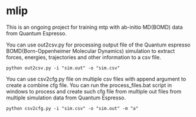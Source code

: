 # mlip

This is an ongoing project for training mtp with ab-initio MD(BOMD) data from Quantum Espresso.

You can use out2csv.py for processing output file of the Quantum espresso BOMD(Born-Oppenheimer Molecular Dynamics) simulation to extract forces, energies, trajectories and other information to a csv file.

```
python out2csv.py -i "sim.out" -o "sim.csv"
```

You can use csv2cfg.py file on multiple csv files with append argument to create a combine cfg file. You can run the process_files.bat script in windows to process and create such cfg file from multiple out files from multiple simulation data from Quantum Espresso.

```
python csv2cfg.py -i "sim.csv" -o "sim.out" -m "a" 
```
